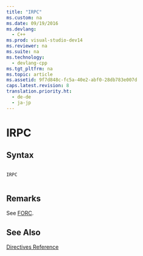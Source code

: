 ```yaml
---
title: "IRPC"
ms.custom: na
ms.date: 09/19/2016
ms.devlang: 
  - C++
ms.prod: visual-studio-dev14
ms.reviewer: na
ms.suite: na
ms.technology: 
  - devlang-cpp
ms.tgt_pltfrm: na
ms.topic: article
ms.assetid: 9f7d848c-fc5a-40e2-abf0-28db783e007d
caps.latest.revision: 8
translation.priority.ht: 
  - de-de
  - ja-jp
---
```

# IRPC
## Syntax  
  
```  
  
IRPC  
  
```  
  
## Remarks  
 See [FORC](../vs140/FORC.md).  
  
## See Also  
 [Directives Reference](../vs140/Directives-Reference.md)